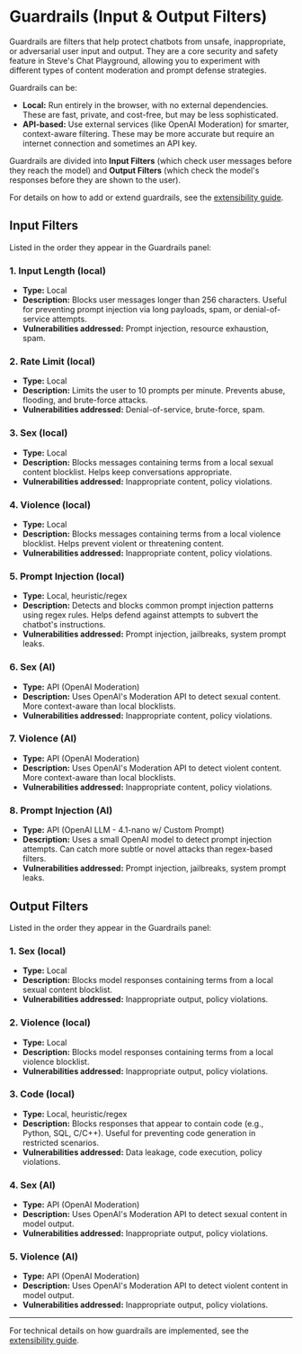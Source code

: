 # Guardrails (Input & Output Filters)

Guardrails are filters that help protect chatbots from unsafe, inappropriate, or adversarial user input and output. They are a core security and safety feature in Steve's Chat Playground, allowing you to experiment with different types of content moderation and prompt defense strategies.

Guardrails can be:
- **Local:** Run entirely in the browser, with no external dependencies. These are fast, private, and cost-free, but may be less sophisticated.
- **API-based:** Use external services (like OpenAI Moderation) for smarter, context-aware filtering. These may be more accurate but require an internet connection and sometimes an API key.

Guardrails are divided into **Input Filters** (which check user messages before they reach the model) and **Output Filters** (which check the model's responses before they are shown to the user).

For details on how to add or extend guardrails, see the [extensibility guide](extensibility.md).

## Input Filters

Listed in the order they appear in the Guardrails panel:

### 1. Input Length (local)
- **Type:** Local
- **Description:** Blocks user messages longer than 256 characters. Useful for preventing prompt injection via long payloads, spam, or denial-of-service attempts.
- **Vulnerabilities addressed:** Prompt injection, resource exhaustion, spam.

### 2. Rate Limit (local)
- **Type:** Local
- **Description:** Limits the user to 10 prompts per minute. Prevents abuse, flooding, and brute-force attacks.
- **Vulnerabilities addressed:** Denial-of-service, brute-force, spam.

### 3. Sex (local)
- **Type:** Local
- **Description:** Blocks messages containing terms from a local sexual content blocklist. Helps keep conversations appropriate.
- **Vulnerabilities addressed:** Inappropriate content, policy violations.

### 4. Violence (local)
- **Type:** Local
- **Description:** Blocks messages containing terms from a local violence blocklist. Helps prevent violent or threatening content.
- **Vulnerabilities addressed:** Inappropriate content, policy violations.

### 5. Prompt Injection (local)
- **Type:** Local, heuristic/regex
- **Description:** Detects and blocks common prompt injection patterns using regex rules. Helps defend against attempts to subvert the chatbot's instructions.
- **Vulnerabilities addressed:** Prompt injection, jailbreaks, system prompt leaks.

### 6. Sex (AI)
- **Type:** API (OpenAI Moderation)
- **Description:** Uses OpenAI's Moderation API to detect sexual content. More context-aware than local blocklists.
- **Vulnerabilities addressed:** Inappropriate content, policy violations.

### 7. Violence (AI)
- **Type:** API (OpenAI Moderation)
- **Description:** Uses OpenAI's Moderation API to detect violent content. More context-aware than local blocklists.
- **Vulnerabilities addressed:** Inappropriate content, policy violations.

### 8. Prompt Injection (AI)
- **Type:** API (OpenAI LLM - 4.1-nano w/ Custom Prompt)
- **Description:** Uses a small OpenAI model to detect prompt injection attempts. Can catch more subtle or novel attacks than regex-based filters.
- **Vulnerabilities addressed:** Prompt injection, jailbreaks, system prompt leaks.

## Output Filters

Listed in the order they appear in the Guardrails panel:

### 1. Sex (local)
- **Type:** Local
- **Description:** Blocks model responses containing terms from a local sexual content blocklist.
- **Vulnerabilities addressed:** Inappropriate output, policy violations.

### 2. Violence (local)
- **Type:** Local
- **Description:** Blocks model responses containing terms from a local violence blocklist.
- **Vulnerabilities addressed:** Inappropriate output, policy violations.

### 3. Code (local)
- **Type:** Local, heuristic/regex
- **Description:** Blocks responses that appear to contain code (e.g., Python, SQL, C/C++). Useful for preventing code generation in restricted scenarios.
- **Vulnerabilities addressed:** Data leakage, code execution, policy violations.

### 4. Sex (AI)
- **Type:** API (OpenAI Moderation)
- **Description:** Uses OpenAI's Moderation API to detect sexual content in model output.
- **Vulnerabilities addressed:** Inappropriate output, policy violations.

### 5. Violence (AI)
- **Type:** API (OpenAI Moderation)
- **Description:** Uses OpenAI's Moderation API to detect violent content in model output.
- **Vulnerabilities addressed:** Inappropriate output, policy violations.

---

For technical details on how guardrails are implemented, see the [extensibility guide](extensibility.md). 